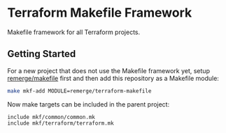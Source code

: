 # Terraform Makefile Framework

Makefile framework for all Terraform projects.

## Getting Started

For a new project that does not use the Makefile framework yet, setup
[remerge/makefile](https://github.com/remerge/makefile) first and then add this
repository as a Makefile module:

```bash
make mkf-add MODULE=remerge/terraform-makefile
```

Now make targets can be included in the parent project:

```plain
include mkf/common/common.mk
include mkf/terraform/terraform.mk
```

